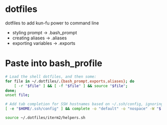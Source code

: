 # dotfiles
dotfiles to add kun-fu power to command line 

- styling prompt -> .bash_prompt
- creating aliases -> .aliases
- exporting variables -> .exports

# Paste into bash_profile
```bash
# Load the shell dotfiles, and then some:
for file in ~/.dotfiles/.{bash_prompt,exports,aliases}; do
	[ -r "$file" ] && [ -f "$file" ] && source "$file";
done;
unset file;

# Add tab completion for SSH hostnames based on ~/.ssh/config, ignoring wildcards
[ -e "$HOME/.ssh/config" ] && complete -o "default" -o "nospace" -W "$(grep "^Host" ~/.ssh/config | grep -v "[?*]" | cut -d " " -f2- | tr ' ' '\n')" scp sftp ssh;

source ~/.dotfiles/iterm2/helpers.sh
```

